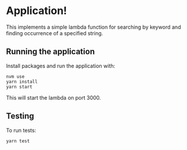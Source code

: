 # Application!

This implements a simple lambda function for searching by keyword and finding occurrence of a specified string.

## Running the application

Install packages and run the application with:

```
nvm use
yarn install
yarn start
```

This will start the lambda on port 3000.

## Testing

To run tests:

```
yarn test
```
